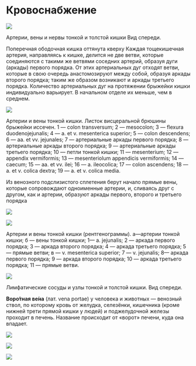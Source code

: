 # Кровоснабжение

![](images/blood-supply/147.jpg)

Артерии, вены и нервы тонкой и толстой кишки Вид спереди.

Поперечная ободочная кишка оттянута кверху
Каждая тощекишечная артерия, направляясь к кишке, делится не две ветви, которые соединяются с такими же ветвями соседних артерий, образуя дуги (аркады) первого порядка. От этих артериальных дуг отходят ветви, которые в свою очередь анастомозируют между собой, образуя аркады второго порядка; таким же образом возникают и аркады третьего порядка. Количество артериальных дуг на протяжении брыжейки кишки индивидуально варьирует. В начальном отделе их меньше, чем в среднем.

![](images/blood-supply/355.jpg)

Артерии и вены тонкой кишки. Листок висцеральной брюшины брыжейки иссечен.
1 — colon transversum; 2 — mesocolon; 3 — flexura duodenojejunalis; 4 — a. et v. mesenterica superior; 5 — colon descendens; 6 — aa. et vv. jejunales; 7 — артериальные аркады первого порядка; 8 — артериальные аркады второго порядка; 9 — артериальные аркады третьего порядка; 10 — петли тонкой кишки; 11 — mesenterium; 12 — appendix vermiformis; 13 — mesenteriolum appendicis vermiformis; 14 — caecum; 15 — aa. et vv. ilei; 16 — a. ileocolica; 17 — colon ascendens; 18 — a. et v. colica dextra; 19 — a. et v. colica media.


Из венозного подслизистого сплетения берут начало прямые вены, которые сопровождают одноименные артерии, и, сливаясь друг с другом, как и артерии, образуют аркады первого, второго и третьего порядка

![](images/blood-supply/a_561_2.jpg)

![](images/blood-supply/149.jpg)

Артерии и вены тонкой кишки (рентгенограммы).
а—артерии тонкой кишки; б — вены тонкой кишки; 1— a. jejunalis; 2 — аркада первого порядка; 3 — аркада второго порядка; 4 — аркада третьего порядка; 5 — прямые ветви; в — v. mesenterica superior; 7 — v. jejunalis; 8— аркада первого порядка; 9 — аркада второго порядка; 10 — аркада третьего порядка; 11 — прямые ветви.

![](images/blood-supply/150.jpg)

Лимфатические сосуды и узлы тонкой и толстой кишки. Вид спереди.

**Воро́тная ве́на**  (лат. vena portae) у человека и животных — венозный ствол, по которому кровь от желудка, селезёнки, кишечника (кроме нижней трети прямой кишки у людей) и поджелудочной железы проходит в печень. Название происходит от «ворот» печени, куда она впадает.


![](images/blood-supply/mb4_016.jpeg)

![](images/blood-supply/mb4_025.jpeg)

![](images/blood-supply/408.jpg)
